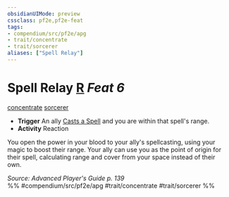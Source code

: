 ```yaml
---
obsidianUIMode: preview
cssclass: pf2e,pf2e-feat
tags:
- compendium/src/pf2e/apg
- trait/concentrate
- trait/sorcerer
aliases: ["Spell Relay"]
---
```

# Spell Relay  [R](../../rules/core-rulebook/chapter-9-playing-the-game.md#Actions "Reaction") *Feat 6*  
[concentrate](../../rules/traits/concentrate.md)  [sorcerer](../../rules/traits/sorcerer.md)  

- **Trigger** An ally [Casts a Spell](../../rules/actions/cast-a-spell.md) and you are within that spell's range.
- **Activity** Reaction

You open the power in your blood to your ally's spellcasting, using your magic to boost their range. Your ally can use you as the point of origin for their spell, calculating range and cover from your space instead of their own.

*Source: Advanced Player's Guide p. 139*  
%% #compendium/src/pf2e/apg #trait/concentrate #trait/sorcerer %%